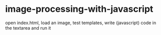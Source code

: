 # image-processing-with-javascript
open index.html, load an image, test templates, write (javascript) code in the textarea and run it
